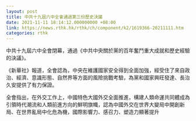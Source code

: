 ```yaml
---
layout: post
title: 中共十九屆六中全會通過第三份歷史決議
date: 2021-11-11 18:14:12.000000000 +08:00
link: https://news.rthk.hk/rthk/ch/component/k2/1619366-20211111.htm
categories: rthk
---
```


中共十九屆六中全會閉幕，通過《中共中央關於黨的百年奮鬥重大成就和歷史經驗的決議》。

《新華社》報道，全會認為，中央在維護國家安全得到全面加強，經受住了來自政治、經濟、意識形態、自然界等方面的風險挑戰考驗，為黨和國家興旺發達、長治久安提供了有力保證。

全會指出，在外交工作上，中國特色大國外交全面推進，構建人類命運共同體成為引領時代潮流和人類前進方向的鮮明旗幟，認為中國外交在世界大變局中開創新局、在世界亂局中化危為機，國際影響力、感召力、塑造力顯著提升
